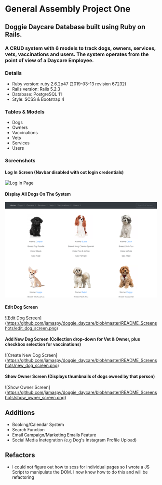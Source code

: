 # General Assembly Project One

## Doggie Daycare Database built using Ruby on Rails.
### A CRUD system with 6 models to track dogs, owners, services, vets, vaccinations and users. The system operates from the point of view of a Daycare Employee. 

### Details
* Ruby version: ruby 2.6.2p47 (2019-03-13 revision 67232)
* Rails version: Rails 5.2.3
* Database: PostgreSQL 11
* Style: SCSS & Bootstrap 4

### Tables & Models
* Dogs
* Owners
* Vaccinations
* Vets
* Services
* Users

### Screenshots
#### Log In Screen (Navbar disabled with out login credentials)
![Log In Page](https://github.com/jamaspy/doggie_daycare/blob/master/README_Screenshots/login_screen.png)
#### Display All Dogs On The System
![All Dogs View](https://github.com/jamaspy/doggie_daycare/blob/master/README_Screenshots/all_dogs_screen.png)
#### Edit Dog Screen
![Edit Dog Screen] (https://github.com/jamaspy/doggie_daycare/blob/master/README_Screenshots/edit_dog_screen.png)
#### Add New Dog Screen (Collection drop-down for Vet & Owner, plus checkbox selection for vaccinations)
![Create New Dog Screen] (https://github.com/jamaspy/doggie_daycare/blob/master/README_Screenshots/new_dog_screen.png)
#### Show Owner Screen (Displays thumbnails of dogs owned by that person) 
![Show Owner Screen] (https://github.com/jamaspy/doggie_daycare/blob/master/README_Screenshots/show_owner_screen.png)

## Additions
* Booking/Calendar System
* Search Function
* Email Campaign/Marketing Emails Feature
* Social Media Inetegration (e.g Dog's Instagram Profile Upload)

## Refactors
* I could not figure out how to scss for individual pages so I wrote a JS Script to manipulate the DOM. I now know how to do this and will be refactoring
